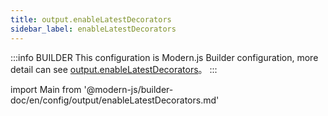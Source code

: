 ```yaml
---
title: output.enableLatestDecorators
sidebar_label: enableLatestDecorators
---
```


:::info BUILDER
This configuration is Modern.js Builder configuration, more detail can see [output.enableLatestDecorators](https://modernjs.dev/builder/zh/api/config-output.html#output-enablelatestdecorators)。
:::

import Main from '@modern-js/builder-doc/en/config/output/enableLatestDecorators.md'

<Main />
